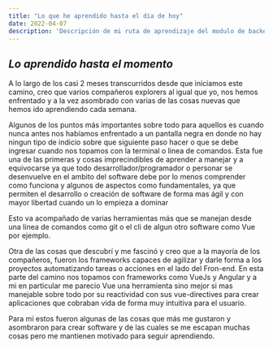 ```yaml
---
title: "Lo que he aprendido hasta el dia de hoy"
date: 2022-04-07
description: 'Descripción de mi ruta de aprendizaje del modulo de backend Node JS en Launch-x'
---
```


## *Lo aprendido hasta el momento*

A lo largo de los casi 2 meses transcurridos desde que iniciamos este camino, creo que varios compañeros explorers al igual que yo, nos hemos enfrentado y a la vez asombrado con varias de las cosas nuevas que hemos ido aprendiendo cada semana.

Algunos de los puntos más importantes sobre todo para aquellos es cuando nunca antes nos habíamos enfrentado a un pantalla negra en donde no hay ningun tipo de indicio sobre que siguiente paso hacer o que se debe ingresar cuando nos topamos con la terminal o linea de comandos. Esta fue una de las primeras y cosas imprecindibles de aprender a manejar y a equivocarse ya que todo desarrollador/programador o personar se desenvuelve en el ambito del software debe por lo menos comprender como funciona y algunos de aspectos como fundamentales, ya que permiten el desarrollo o creación de software de forma mas ágil y con mayor libertad cuando un lo empieza a dominar

Esto va acompañado de varias herramientas más que se manejan desde una linea de comandos como git o el cli de algun otro software como Vue por ejemplo.

Otra de las cosas que descubrí y me fascinó y creo que a la mayoría de los compañeros, fueron los frameworks capaces de agilizar y darle forma a los proyectos automatizando tareas o acciones en el lado del Fron-end. En esta parte del camino nos topamos con frameworks como VueJs y Angular y a mi en particular me parecio Vue una herramienta sino mejor si mas manejable sobre todo por su reactividad con sus vue-directives para crear aplicaciones que cobraban vida de forma muy intuitiva para el usuario.

Para mi estos fueron algunas de las cosas que más me gustaron y asombraron para crear software y de las cuales se me escapan muchas cosas pero me mantienen motivado para seguir aprendiendo.

